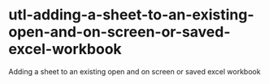 # utl-adding-a-sheet-to-an-existing-open-and-on-screen-or-saved-excel-workbook
Adding a sheet to an existing open and on screen or saved excel workbook                                                                

